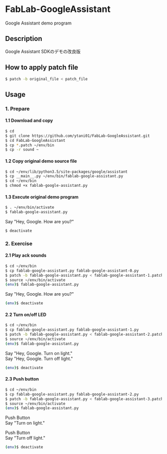 # FabLab-GoogleAssistant
Google Assistant demo program 

## Description
Google Assistant SDKのデモの改良版

## How to apply patch file

```bash
$ patch -b original_file < patch_file
```

## Usage

### 1. Prepare

#### 1.1 Download and copy
```bash
$ cd
$ git clone https://github.com/ytani01/FabLab-GoogleAssistant.git
$ cd FabLab-GoogleAssistant
$ cp *.patch ~/env/bin
$ cp -r sound ~
```

#### 1.2 Copy original demo source file
```bash
$ cd ~/env/lib/python3.5/site-packages/google/assistant
$ cp __main__.py ~/env/bin/fablab-google-assistant.py
$ cd ~/env/bin
$ chmod +x fablab-google-assistant.py
```

#### 1.3 Execute original demo program

```bash
$ . ~/env/bin/activate
$ fablab-google-assistant.py
```
Say "Hey, Google. How are you?"

```bash
$ deactivate
```

### 2. Exercise

#### 2.1 Play ack sounds

```bash
$ cd ~/env/bin
$ cp fablab-google-assistant.py fablab-google-assistant-0.py
$ patch -b fablab-google-assistant.py < fablab-google-assistant-1.patch
$ source ~/env/bin/activate
(env)$ fablab-google-assistant.py
```
Say "Hey, Google. How are you?"

```bash
(env)$ deactivate
```

#### 2.2 Turn on/off LED

```bash
$ cd ~/env/bin
$ cp fablab-google-assistant.py fablab-google-assistant-1.py
$ patch -b fablab-google-assistant.py < fablab-google-assistant-2.patch
$ source ~/env/bin/activate
(env)$ fablab-google-assistant.py
```
Say "Hey, Google. Turn on light."  
Say "Hey, Google. Turn off light."

```bash
(env)$ deactivate
```

#### 2.3 Push button

```bash
$ cd ~/env/bin
$ cp fablab-google-assistant.py fablab-google-assistant-2.py
$ patch -b fablab-google-assistant.py < fablab-google-assistant-3.patch
$ source ~/env/bin/activate
(env)$ fablab-google-assistant.py
```
Push Button  
Say "Turn on light."

Push Button  
Say "Turn off light."

```bash
(env)$ deactivate
```

